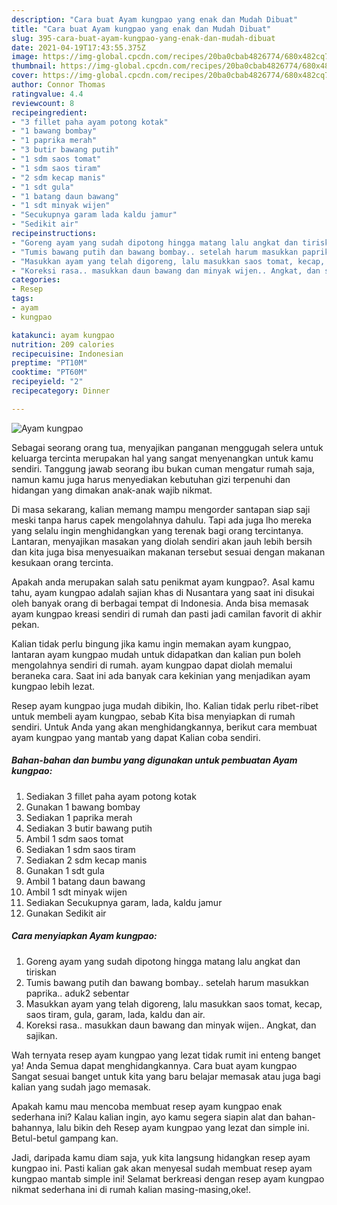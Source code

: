 ```yaml
---
description: "Cara buat Ayam kungpao yang enak dan Mudah Dibuat"
title: "Cara buat Ayam kungpao yang enak dan Mudah Dibuat"
slug: 395-cara-buat-ayam-kungpao-yang-enak-dan-mudah-dibuat
date: 2021-04-19T17:43:55.375Z
image: https://img-global.cpcdn.com/recipes/20ba0cbab4826774/680x482cq70/ayam-kungpao-foto-resep-utama.jpg
thumbnail: https://img-global.cpcdn.com/recipes/20ba0cbab4826774/680x482cq70/ayam-kungpao-foto-resep-utama.jpg
cover: https://img-global.cpcdn.com/recipes/20ba0cbab4826774/680x482cq70/ayam-kungpao-foto-resep-utama.jpg
author: Connor Thomas
ratingvalue: 4.4
reviewcount: 8
recipeingredient:
- "3 fillet paha ayam potong kotak"
- "1 bawang bombay"
- "1 paprika merah"
- "3 butir bawang putih"
- "1 sdm saos tomat"
- "1 sdm saos tiram"
- "2 sdm kecap manis"
- "1 sdt gula"
- "1 batang daun bawang"
- "1 sdt minyak wijen"
- "Secukupnya garam lada kaldu jamur"
- "Sedikit air"
recipeinstructions:
- "Goreng ayam yang sudah dipotong hingga matang lalu angkat dan tiriskan"
- "Tumis bawang putih dan bawang bombay.. setelah harum masukkan paprika.. aduk2 sebentar"
- "Masukkan ayam yang telah digoreng, lalu masukkan saos tomat, kecap, saos tiram, gula, garam, lada, kaldu dan air."
- "Koreksi rasa.. masukkan daun bawang dan minyak wijen.. Angkat, dan sajikan."
categories:
- Resep
tags:
- ayam
- kungpao

katakunci: ayam kungpao 
nutrition: 209 calories
recipecuisine: Indonesian
preptime: "PT10M"
cooktime: "PT60M"
recipeyield: "2"
recipecategory: Dinner

---
```



![Ayam kungpao](https://img-global.cpcdn.com/recipes/20ba0cbab4826774/680x482cq70/ayam-kungpao-foto-resep-utama.jpg)

Sebagai seorang orang tua, menyajikan panganan menggugah selera untuk keluarga tercinta merupakan hal yang sangat menyenangkan untuk kamu sendiri. Tanggung jawab seorang ibu bukan cuman mengatur rumah saja, namun kamu juga harus menyediakan kebutuhan gizi terpenuhi dan hidangan yang dimakan anak-anak wajib nikmat.

Di masa  sekarang, kalian memang mampu mengorder santapan siap saji meski tanpa harus capek mengolahnya dahulu. Tapi ada juga lho mereka yang selalu ingin menghidangkan yang terenak bagi orang tercintanya. Lantaran, menyajikan masakan yang diolah sendiri akan jauh lebih bersih dan kita juga bisa menyesuaikan makanan tersebut sesuai dengan makanan kesukaan orang tercinta. 



Apakah anda merupakan salah satu penikmat ayam kungpao?. Asal kamu tahu, ayam kungpao adalah sajian khas di Nusantara yang saat ini disukai oleh banyak orang di berbagai tempat di Indonesia. Anda bisa memasak ayam kungpao kreasi sendiri di rumah dan pasti jadi camilan favorit di akhir pekan.

Kalian tidak perlu bingung jika kamu ingin memakan ayam kungpao, lantaran ayam kungpao mudah untuk didapatkan dan kalian pun boleh mengolahnya sendiri di rumah. ayam kungpao dapat diolah memalui beraneka cara. Saat ini ada banyak cara kekinian yang menjadikan ayam kungpao lebih lezat.

Resep ayam kungpao juga mudah dibikin, lho. Kalian tidak perlu ribet-ribet untuk membeli ayam kungpao, sebab Kita bisa menyiapkan di rumah sendiri. Untuk Anda yang akan menghidangkannya, berikut cara membuat ayam kungpao yang mantab yang dapat Kalian coba sendiri.

<!--inarticleads1-->

##### Bahan-bahan dan bumbu yang digunakan untuk pembuatan Ayam kungpao:

1. Sediakan 3 fillet paha ayam potong kotak
1. Gunakan 1 bawang bombay
1. Sediakan 1 paprika merah
1. Sediakan 3 butir bawang putih
1. Ambil 1 sdm saos tomat
1. Sediakan 1 sdm saos tiram
1. Sediakan 2 sdm kecap manis
1. Gunakan 1 sdt gula
1. Ambil 1 batang daun bawang
1. Ambil 1 sdt minyak wijen
1. Sediakan Secukupnya garam, lada, kaldu jamur
1. Gunakan Sedikit air




<!--inarticleads2-->

##### Cara menyiapkan Ayam kungpao:

1. Goreng ayam yang sudah dipotong hingga matang lalu angkat dan tiriskan
1. Tumis bawang putih dan bawang bombay.. setelah harum masukkan paprika.. aduk2 sebentar
1. Masukkan ayam yang telah digoreng, lalu masukkan saos tomat, kecap, saos tiram, gula, garam, lada, kaldu dan air.
1. Koreksi rasa.. masukkan daun bawang dan minyak wijen.. Angkat, dan sajikan.




Wah ternyata resep ayam kungpao yang lezat tidak rumit ini enteng banget ya! Anda Semua dapat menghidangkannya. Cara buat ayam kungpao Sangat sesuai banget untuk kita yang baru belajar memasak atau juga bagi kalian yang sudah jago memasak.

Apakah kamu mau mencoba membuat resep ayam kungpao enak sederhana ini? Kalau kalian ingin, ayo kamu segera siapin alat dan bahan-bahannya, lalu bikin deh Resep ayam kungpao yang lezat dan simple ini. Betul-betul gampang kan. 

Jadi, daripada kamu diam saja, yuk kita langsung hidangkan resep ayam kungpao ini. Pasti kalian gak akan menyesal sudah membuat resep ayam kungpao mantab simple ini! Selamat berkreasi dengan resep ayam kungpao nikmat sederhana ini di rumah kalian masing-masing,oke!.

